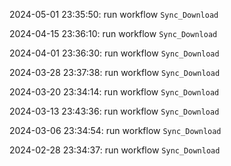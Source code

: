2024-05-01 23:35:50: run workflow `Sync_Download` 

2024-04-15 23:36:10: run workflow `Sync_Download` 

2024-04-01 23:36:30: run workflow `Sync_Download` 

2024-03-28 23:37:38: run workflow `Sync_Download` 

2024-03-20 23:34:14: run workflow `Sync_Download` 

2024-03-13 23:43:36: run workflow `Sync_Download` 

2024-03-06 23:34:54: run workflow `Sync_Download` 

2024-02-28 23:34:37: run workflow `Sync_Download` 


